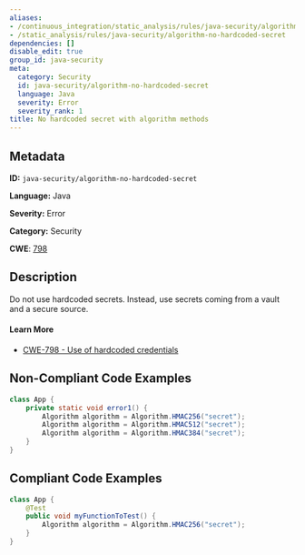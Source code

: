 ```yaml
---
aliases:
- /continuous_integration/static_analysis/rules/java-security/algorithm-no-hardcoded-secret
- /static_analysis/rules/java-security/algorithm-no-hardcoded-secret
dependencies: []
disable_edit: true
group_id: java-security
meta:
  category: Security
  id: java-security/algorithm-no-hardcoded-secret
  language: Java
  severity: Error
  severity_rank: 1
title: No hardcoded secret with algorithm methods
---
```

<!--  SOURCED FROM https://github.com/DataDog/datadog-static-analyzer-rule-docs -->


## Metadata
**ID:** `java-security/algorithm-no-hardcoded-secret`

**Language:** Java

**Severity:** Error

**Category:** Security

**CWE**: [798](https://cwe.mitre.org/data/definitions/798.html)

## Description
Do not use hardcoded secrets. Instead, use secrets coming from a vault and a secure source.

#### Learn More

 - [CWE-798 - Use of hardcoded credentials](https://cwe.mitre.org/data/definitions/798.html)

## Non-Compliant Code Examples
```java
class App {
    private static void error1() {
        Algorithm algorithm = Algorithm.HMAC256("secret");
        Algorithm algorithm = Algorithm.HMAC512("secret");
        Algorithm algorithm = Algorithm.HMAC384("secret");
    }
}
```

## Compliant Code Examples
```java
class App {
    @Test
    public void myFunctionToTest() {
        Algorithm algorithm = Algorithm.HMAC256("secret");
    }
}
```
